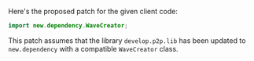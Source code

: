 Here's the proposed patch for the given client code:

```java
import new.dependency.WaveCreator;
```

This patch assumes that the library `develop.p2p.lib` has been updated to `new.dependency` with a compatible `WaveCreator` class.